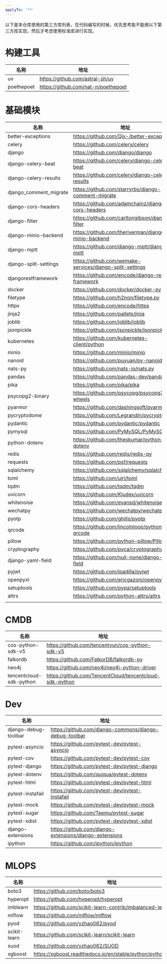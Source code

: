```yaml
---
applyTo: '**'
---
```

以下是本仓库使用的第三方库列表，在代码编写的时候，优先思考能不能用以下第三方库实现，然后才考虑使用标准库进行实现。

# 构建工具

| 名称       | 地址                                |
| ---------- | ----------------------------------- |
| uv         | https://github.com/astral-sh/uv     |
| poethepoet | https://github.com/nat-n/poethepoet |

# 基础模块

| 名称                   | 地址                                                     |
| ---------------------- | -------------------------------------------------------- |
| better-exceptions      | https://github.com/Qix-/better-exceptions                |
| celery                 | https://github.com/celery/celery                         |
| django                 | https://github.com/django/django                         |
| django-celery-beat     | https://github.com/celery/django-celery-beat             |
| django-celery-results  | https://github.com/celery/django-celery-results          |
| django_comment_migrate | https://github.com/starryrbs/django-comment-migrate      |
| django-cors-headers    | https://github.com/adamchainz/django-cors-headers        |
| django-filter          | https://github.com/carltongibson/django-filter           |
| django-minio-backend   | https://github.com/theriverman/django-minio-backend      |
| django-mptt            | https://github.com/django-mptt/django-mptt               |
| django-split-settings  | https://github.com/wemake-services/django-split-settings |
| djangorestframework    | https://github.com/encode/django-rest-framework          |
| docker                 | https://github.com/docker/docker-py                      |
| filetype               | https://github.com/h2non/filetype.py                     |
| httpx                  | https://github.com/encode/httpx                          |
| jinja2                 | https://github.com/pallets/jinja                         |
| joblib                 | https://github.com/joblib/joblib                         |
| jsonpickle             | https://github.com/jsonpickle/jsonpickle                 |
| kubernetes             | https://github.com/kubernetes-client/python              |
| minio                  | https://github.com/minio/minio                           |
| nanoid                 | https://github.com/puyuan/py-nanoid                      |
| nats-py                | https://github.com/nats-io/nats.py                       |
| pandas                 | https://github.com/pandas-dev/pandas                     |
| pika                   | https://github.com/pika/pika                             |
| psycopg2-binary        | https://github.com/psycopg/psycopg2-wheels               |
| pyarmor                | https://github.com/dashingsoft/pyarmor                   |
| pycryptodome           | https://github.com/Legrandin/pycryptodome                |
| pydantic               | https://github.com/pydantic/pydantic                     |
| pymysql                | https://github.com/PyMySQL/PyMySQL                       |
| python-dotenv          | https://github.com/theskumar/python-dotenv               |
| redis                  | https://github.com/redis/redis-py                        |
| requests               | https://github.com/psf/requests                          |
| sqlalchemy             | https://github.com/sqlalchemy/sqlalchemy                 |
| toml                   | https://github.com/uiri/toml                             |
| tqdm                   | https://github.com/tqdm/tqdm                             |
| uvicorn                | https://github.com/Kludex/uvicorn                        |
| whitenoise             | https://github.com/evansd/whitenoise                     |
| wechatpy               | https://github.com/wechatpy/wechatpy                     |
| pyotp                  | https://github.com/ghills/pyotp                          |
| qrcode                 | https://github.com/lincolnloop/python-qrcode             |
| pillow                 | https://github.com/python-pillow/Pillow                  |
| cryptography           | https://github.com/pyca/cryptography                     |
| django-yaml-field      | https://github.com/null-none/django-yaml-field           |
| pyjwt                  | https://github.com/jpadilla/pyjwt                        |
| openpyxl               | https://github.com/ericgazoni/openpyxl                   |
| setuptools             | https://github.com/pypa/setuptools                       |
| attrs                  | https://github.com/python-attrs/attrs                    |
|                        |                                                          |

# CMDB

| 名称                    | 地址                                                    |
| ----------------------- | ------------------------------------------------------- |
| cos-python-sdk-v5       | https://github.com/tencentyun/cos-python-sdk-v5         |
| falkordb                | https://github.com/FalkorDB/falkordb-py                 |
| neo4j                   | https://github.com/neo4j/neo4j-python-driver            |
| tencentcloud-sdk-python | https://github.com/TencentCloud/tencentcloud-sdk-python |

# Dev

| 名称                 | 地址                                                   |
| -------------------- | ------------------------------------------------------ |
| django-debug-toolbar | https://github.com/django-commons/django-debug-toolbar |
| pytest-asyncio       | https://github.com/pytest-dev/pytest-asyncio           |
| pytest-cov           | https://github.com/pytest-dev/pytest-cov               |
| pytest-django        | https://github.com/pytest-dev/pytest-django            |
| pytest-dotenv        | https://github.com/quiqua/pytest-dotenv                |
| pytest-html          | https://github.com/pytest-dev/pytest-html              |
| pytest-instafail     | https://github.com/pytest-dev/pytest-instafail         |
| pytest-mock          | https://github.com/pytest-dev/pytest-mock              |
| pytest-sugar         | https://github.com/Teemu/pytest-sugar                  |
| pytest-xdist         | https://github.com/pytest-dev/pytest-xdist             |
| django-extensions    | https://github.com/django-extensions/django-extensions |
| ipython              | https://github.com/ipython/ipython                     |

# MLOPS

| 名称         | 地址                                                         |
| ------------ | ------------------------------------------------------------ |
| boto3        | https://github.com/boto/boto3                                |
| hyperopt     | https://github.com/hyperopt/hyperopt                         |
| imblearn     | https://github.com/scikit-learn-contrib/imbalanced-learn     |
| mlflow       | https://github.com/mlflow/mlflow                             |
| pyod         | https://github.com/yzhao062/pyod                             |
| scikit-learn | https://github.com/scikit-learn/scikit-learn                 |
| suod         | https://github.com/yzhao062/SUOD                             |
| xgboost      | https://xgboost.readthedocs.io/en/stable/python/python_intro.html |